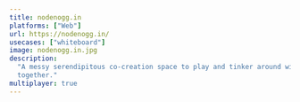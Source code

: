 ```yaml
---
title: nodenogg.in
platforms: ["Web"]
url: https://nodenogg.in/
usecases: ["whiteboard"]
image: nodenogg.in.jpg
description:
  "A messy serendipitous co-creation space to play and tinker around with ideas
  together."
multiplayer: true
---
```

